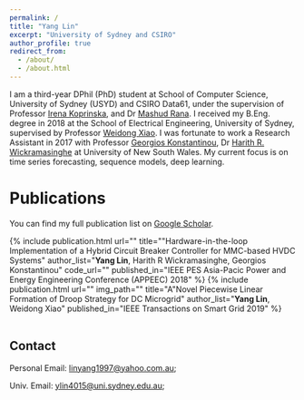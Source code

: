 ```yaml
---
permalink: /
title: "Yang Lin"
excerpt: "University of Sydney and CSIRO"
author_profile: true
redirect_from: 
  - /about/
  - /about.html
---
```


I am a third-year DPhil (PhD) student at School of Computer Science, University of Sydney (USYD) and CSIRO Data61, under the supervision of Professor [Irena Koprinska](https://www.sydney.edu.au/engineering/about/our-people/academic-staff/irena-koprinska.html), and Dr [Mashud Rana](https://people.csiro.au/r/m/mdmashud-rana). I received my B.Eng. degree in 2018 at the School of Electrical Engineering, University of Sydney, supervised by Professor [Weidong Xiao](https://www.sydney.edu.au/engineering/about/our-people/academic-staff/weidong-xiao.html). I was fortunate to work a Research Assistant  in 2017 with Professor [Georgios Konstantinou](https://research.unsw.edu.au/people/dr-georgios-konstantinou), Dr [Harith R. Wickramasinghe](https://www.unsw.edu.au/engineering/our-people/harith-wickramasinghe) at University of New South Wales. 
My current focus is on time series forecasting, sequence models, deep learning.

Publications
======
You can find my full publication list on [Google Scholar](https://scholar.google.com/citations?user=PoAvGRMAAAAJ).

<table width="100%">
	<!-- publication 1 -->
	{%  include publication.html 
		url=""
		title=""Hardware-in-the-loop Implementation of a Hybrid Circuit Breaker Controller for MMC-based HVDC Systems" 
		author_list="<b>Yang Lin</b>, Harith R Wickramasinghe, Georgios Konstantinou"
		code_url=""
		published_in="IEEE PES Asia-Pacic Power and Energy Engineering Conference (APPEEC) 2018"
	%}	
	<!-- publication 2 -->
	{%  include publication.html 
		url=""
		img_path=""
		title="A"Novel Piecewise Linear Formation of Droop Strategy for DC Microgrid" 
		author_list="<b>Yang Lin</b>, Weidong Xiao"
		published_in="IEEE Transactions on Smart Grid 2019"
	%}	
</table>


## Contact
Personal Email: [linyang1997@yahoo.com.au](linyang1997@yahoo.com.au);

Univ. Email: [ylin4015@uni.sydney.edu.au](mailto:ylin4015@uni.sydney.edu.au);
